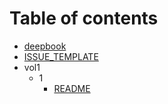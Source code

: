 # Table of contents

* [deepbook](README.md)
* [ISSUE\_TEMPLATE](issue_template.md)
* vol1
  * 1
    * [README](vol1/1/3.md)

